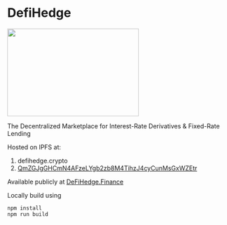# DefiHedge

<img src="https://nescience.io/wp-content/uploads/2020/03/Light-Defi.png" width="300" height="200">

 The Decentralized Marketplace for Interest-Rate Derivatives & Fixed-Rate Lending

 Hosted on IPFS at:
 1. defihedge.crypto
 2. [QmZGJgGHCmN4AFzeLYgb2zb8M4TihzJ4cyCunMsGxWZEtr](https://gateway.pinata.cloud/ipfs/QmZGJgGHCmN4AFzeLYgb2zb8M4TihzJ4cyCunMsGxWZEtr/#/)

 Available publicly at [DeFiHedge.Finance](https://defihedge.finance)
 
 Locally build using 
 
 ```
 npm install
 npm run build
 ```
 
